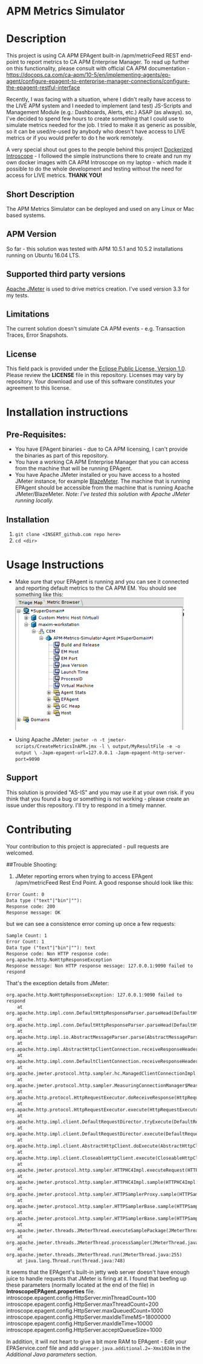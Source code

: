 # APM Metrics Simulator

# Description
This project is using CA APM EPAgent built-in /apm/metricFeed REST end-point to report metrics to CA APM Enterprise Manager.
To read up further on this functionality, please consult with official CA APM documentation - https://docops.ca.com/ca-apm/10-5/en/implementing-agents/ep-agent/configure-epagent-to-enterprise-manager-connections/configure-the-epagent-restful-interface


Recently, I was facing with a situation, where I didn't really have access to the LIVE APM system and I needed to implement (and test) JS-Scripts and Management Module (e.g.: Dashboards, Alerts, etc.) ASAP (as always). so, I've decided to spend few hours to create something that I could use to simulate metrics needed for the job. I tried to make it as generic as possible, so it can be used/re-used by anybody who doesn't have access to LIVE metrics or if you would prefer to do t he work remotely.

A very special shout out goes to the people behind this project [Dockerized Introscope](https://github.com/CA-APM/docker-introscope) - I followed the simple instrunctions there to create and run my own docker images with CA APM Introscope on my laptop - which made it possible to do the whole development and testing without the need for access for LIVE metrics.
**THANK YOU!**

## Short Description
The APM Metrics Simulator can be deployed and used on any Linux or Mac based systems.

## APM Version
So far - this solution was tested with APM 10.5.1 and 10.5.2 installations running on Ubuntu 16.04 LTS.


## Supported third party versions
[Apache JMeter](http://jmeter.apache.org/) is used to drive metrics creation. I've used version 3.3 for my tests.

## Limitations
The current solution doesn't simulate CA APM events - e.g. Transaction Traces, Error Snapshots.

## License
This field pack is provided under the [Eclipse Public License, Version 1.0](LICENSE).
Please review the
**LICENSE**
file in this repository.  Licenses may vary by repository.  Your download and use of this software constitutes your agreement to this license.

# Installation instructions

## Pre-Requisites:
* You have EPAgent binaries - due to CA APM licensing, I can't provide the binaries as part of this repository.
* You have a working CA APM Enterprise Manager that you can access from the machine that will be running EPAgent.
* You have Apache JMeter installed or you have access to a hosted JMeter instance, for example [BlazeMeter](https://www.blazemeter.com/).
  The machine that is running EPAgent should be accessible from the machine that is running Apache JMeter/BlazeMeter.
  *Note: I've tested this solution with Apache JMeter running locally.*

## Installation
1. `git clone <INSERT_github.com repo here>`
2. `cd <dir>`

# Usage Instructions
  * Make sure that your EPAgent is running and you can see it connected and reporting default metrics to the CA APM EM.
    You should see something like this:
    ![EPAgent is connected to CA APM EM](images/EPAgent-connected.png)

  * Using Apache JMeter:
    `jmeter -n -t jmeter-scripts/CreateMetricsInAPM.jmx -l \
     output/MyResultFile -e -o output \
     -Japm-epagent-url=127.0.0.1 -Japm-epagent-http-server-port=9090`

## Support
This solution is provided "AS-IS" and you may use it at your own risk.
if you think that you found a bug or something is not working - please create an issue under this repository. I'll  try to respond in a timely manner.

# Contributing
Your contribution to this project is appreciated - pull requests are welcomed.

##Trouble Shooting:
1. JMeter reporting errors when trying to access EPAgent /apm/metricFeed Rest End Point.
A good response should look like this:
```
Error Count: 0
Data type ("text"|"bin"|""):
Response code: 200
Response message: OK
```
but we can see a consistence error coming up once a few requests:
```
Sample Count: 1
Error Count: 1
Data type ("text"|"bin"|""): text
Response code: Non HTTP response code: org.apache.http.NoHttpResponseException
Response message: Non HTTP response message: 127.0.0.1:9090 failed to respond
```

That's the exception details from JMeter:

```
org.apache.http.NoHttpResponseException: 127.0.0.1:9090 failed to respond
	at org.apache.http.impl.conn.DefaultHttpResponseParser.parseHead(DefaultHttpResponseParser.java:141)
	at org.apache.http.impl.conn.DefaultHttpResponseParser.parseHead(DefaultHttpResponseParser.java:56)
	at org.apache.http.impl.io.AbstractMessageParser.parse(AbstractMessageParser.java:259)
	at org.apache.http.impl.AbstractHttpClientConnection.receiveResponseHeader(AbstractHttpClientConnection.java:286)
	at org.apache.http.impl.conn.DefaultClientConnection.receiveResponseHeader(DefaultClientConnection.java:257)
	at org.apache.jmeter.protocol.http.sampler.hc.ManagedClientConnectionImpl.receiveResponseHeader(ManagedClientConnectionImpl.java:199)
	at org.apache.jmeter.protocol.http.sampler.MeasuringConnectionManager$MeasuredConnection.receiveResponseHeader(MeasuringConnectionManager.java:212)
	at org.apache.http.protocol.HttpRequestExecutor.doReceiveResponse(HttpRequestExecutor.java:273)
	at org.apache.http.protocol.HttpRequestExecutor.execute(HttpRequestExecutor.java:125)
	at org.apache.http.impl.client.DefaultRequestDirector.tryExecute(DefaultRequestDirector.java:684)
	at org.apache.http.impl.client.DefaultRequestDirector.execute(DefaultRequestDirector.java:486)
	at org.apache.http.impl.client.AbstractHttpClient.doExecute(AbstractHttpClient.java:835)
	at org.apache.http.impl.client.CloseableHttpClient.execute(CloseableHttpClient.java:83)
	at org.apache.jmeter.protocol.http.sampler.HTTPHC4Impl.executeRequest(HTTPHC4Impl.java:695)
	at org.apache.jmeter.protocol.http.sampler.HTTPHC4Impl.sample(HTTPHC4Impl.java:454)
	at org.apache.jmeter.protocol.http.sampler.HTTPSamplerProxy.sample(HTTPSamplerProxy.java:74)
	at org.apache.jmeter.protocol.http.sampler.HTTPSamplerBase.sample(HTTPSamplerBase.java:1189)
	at org.apache.jmeter.protocol.http.sampler.HTTPSamplerBase.sample(HTTPSamplerBase.java:1178)
	at org.apache.jmeter.threads.JMeterThread.executeSamplePackage(JMeterThread.java:498)
	at org.apache.jmeter.threads.JMeterThread.processSampler(JMeterThread.java:424)
	at org.apache.jmeter.threads.JMeterThread.run(JMeterThread.java:255)
	at java.lang.Thread.run(Thread.java:748)
```
It seems that the EPAgent's built-in jetty web server doesn't have enough juice to handle requests that JMeter is firing at it.
I found that beefing up these parameters (normally located at the end of the file) in **IntroscopeEPAgent.properties** file.
introscope.epagent.config.HttpServer.minThreadCount=100
introscope.epagent.config.HttpServer.maxThreadCount=200
introscope.epagent.config.HttpServer.maxQueuedCount=1000
introscope.epagent.config.HttpServer.maxIdleTimeMS=18000000
introscope.epagent.config.HttpServer.maxIdleTime=10000
introscope.epagent.config.HttpServer.acceptQueueSize=1000

In addition, it will not heart to give a bit more RAM to EPAgent -  Edit your EPAService.conf file and add `wrapper.java.additional.2=-Xmx1024m` in the *Additional Java parameters* section.
